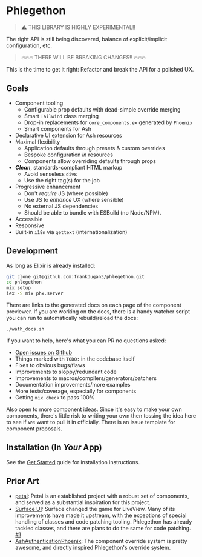 # Phlegethon

> ️⚠️ THIS LIBRARY IS HIGHLY EXPERIMENTAL!!

The right API is still being discovered, balance of explicit/implicit configuration, etc.

> 🔥🔥🔥 THERE WILL BE BREAKING CHANGES!! 🔥🔥🔥

This is the time to get it right: Refactor and break the API for a polished UX.

## Goals

- Component tooling
  - Configurable prop defaults with dead-simple override merging
  - Smart `Tailwind` class merging
  - Drop-in replacements for `core_components.ex` generated by `Phoenix`
  - Smart components for Ash
- Declarative UI extension for Ash resources
- Maximal flexibility
  - Application defaults through presets & custom overrides
  - Bespoke configuration _in_ resources
  - Components allow overriding defaults through props
- **_Clean_**, standards-compliant HTML markup
  - Avoid senseless `div`s
  - Use the right tag(s) for the job
- Progressive enhancement
  - Don't _require_ JS (where possible)
  - Use JS to _enhance_ UX (where sensible)
  - No external JS dependencies
  - Should be able to bundle with ESBuild (no Node/NPM).
- Accessible
- Responsive
- Built-in `i18n` via `gettext` (internationalization)

## Development

As long as Elixir is already installed:

```sh
git clone git@github.com:frankdugan3/phlegethon.git
cd phlegethon
mix setup
iex -S mix phx.server
```

There are links to the generated docs on each page of the component previewer. If you are working on the docs, there is a handy watcher script you can run to automatically rebuild/reload the docs:

```sh
./wath_docs.sh
```

If you want to help, here's what you can PR no questions asked:

- [Open issues on Github](https://github.com/frankdugan3/phlegethon/issues)
- Things marked with `TODO:` in the codebase itself
- Fixes to obvious bugs/flaws
- Improvements to sloppy/redundant code
- Improvements to macros/compilers/generators/patchers
- Documentation improvements/more examples
- More tests/coverage, especially for components
- Getting `mix check` to pass 100%

Also open to more component ideas. Since it's easy to make your own components, there's little risk to writing your own then tossing the idea here to see if we want to pull it in officially. There is an issue template for component proposals.

## Installation (In _Your_ App)

See the [Get Started](documentation/tutorials/get-started.md) guide for installation instructions.

## Prior Art

- [petal](https://petal.build/): Petal is an established project with a robust set of components, and served as a substantial inspiration for this project.
- [Surface UI](https://surface-ui.org/): Surface changed the game for LiveView. Many of its improvements have made it upstream, with the exceptions of special handling of classes and code patching tooling. Phlegethon has already tackled classes, and there are plans to do the same for code patching. [#1](https://github.com/frankdugan3/phlegethon/issues/1)
- [AshAuthenticationPhoenix](https://github.com/team-alembic/ash_authentication_phoenix): The component override system is pretty awesome, and directly inspired Phlegethon's override system.

